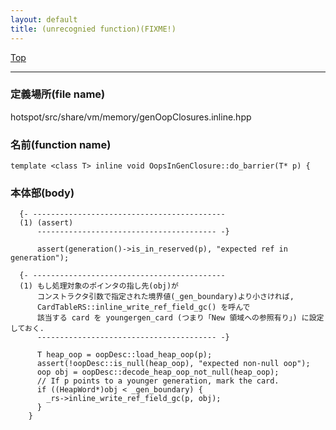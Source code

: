 ```yaml
---
layout: default
title: (unrecognied function)(FIXME!)
---
```

[Top](../index.html)

--- 
### 定義場所(file name)
hotspot/src/share/vm/memory/genOopClosures.inline.hpp

### 名前(function name)
```
template <class T> inline void OopsInGenClosure::do_barrier(T* p) {
```

### 本体部(body)
```
  {- -------------------------------------------
  (1) (assert)
      ---------------------------------------- -}

	  assert(generation()->is_in_reserved(p), "expected ref in generation");

  {- -------------------------------------------
  (1) もし処理対象のポインタの指し先(obj)が
      コンストラクタ引数で指定された境界値(_gen_boundary)より小さければ, 
      CardTableRS::inline_write_ref_field_gc() を呼んで
      該当する card を youngergen_card (つまり「New 領域への参照有り」) に設定しておく.
      ---------------------------------------- -}

	  T heap_oop = oopDesc::load_heap_oop(p);
	  assert(!oopDesc::is_null(heap_oop), "expected non-null oop");
	  oop obj = oopDesc::decode_heap_oop_not_null(heap_oop);
	  // If p points to a younger generation, mark the card.
	  if ((HeapWord*)obj < _gen_boundary) {
	    _rs->inline_write_ref_field_gc(p, obj);
	  }
	}
	
```


